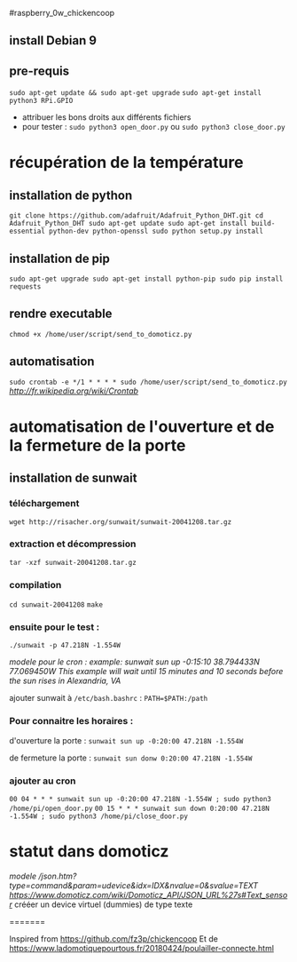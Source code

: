 #raspberry_0w_chickencoop

## install Debian 9

## pre-requis 
`sudo apt-get update && sudo apt-get upgrade`
`sudo apt-get install python3 RPi.GPIO`

* attribuer les bons droits aux différents fichiers 
* pour tester : `sudo python3 open_door.py` ou  `sudo python3 close_door.py`


# récupération de la température

## installation de python
`
git clone https://github.com/adafruit/Adafruit_Python_DHT.git
cd Adafruit_Python_DHT
sudo apt-get update
sudo apt-get install build-essential python-dev python-openssl
sudo python setup.py install
`

## installation de pip
`
sudo apt-get upgrade
sudo apt-get install python-pip
sudo pip install requests
`

## rendre executable
`chmod +x /home/user/script/send_to_domoticz.py`

## automatisation 
`
sudo crontab -e
*/1 * * * * sudo /home/user/script/send_to_domoticz.py
`
*http://fr.wikipedia.org/wiki/Crontab*

# automatisation de l'ouverture et de la fermeture de la porte 

## installation de sunwait  
### téléchargement 
`wget http://risacher.org/sunwait/sunwait-20041208.tar.gz`

### extraction et décompression
`tar -xzf sunwait-20041208.tar.gz`

### compilation
`cd sunwait-20041208`
`make`

### ensuite pour le test : 
`./sunwait -p 47.218N -1.554W`

*modele pour le cron : example: sunwait sun up -0:15:10 38.794433N 77.069450W
This example will wait until 15 minutes and 10 seconds before the sun rises in Alexandria, VA*

ajouter sunwait à `/etc/bash.bashrc` : `PATH=$PATH:/path` 

### Pour connaitre les horaires :
d'ouverture la porte : 
`sunwait sun up -0:20:00 47.218N -1.554W`

de fermeture la porte : 
`sunwait sun donw 0:20:00 47.218N -1.554W`

### ajouter au cron 
`00 04 * * * sunwait sun up -0:20:00 47.218N -1.554W ; sudo python3 /home/pi/open_door.py`
`00 15 * * * sunwait sun down 0:20:00 47.218N -1.554W ; sudo python3 /home/pi/close_door.py`

# statut dans domoticz
*modele /json.htm?type=command&param=udevice&idx=IDX&nvalue=0&svalue=TEXT
https://www.domoticz.com/wiki/Domoticz_API/JSON_URL%27s#Text_sensor*
crééer un device virtuel (dummies) de type texte

=======

Inspired from https://github.com/fz3p/chickencoop
Et de https://www.ladomotiquepourtous.fr/20180424/poulailler-connecte.html
